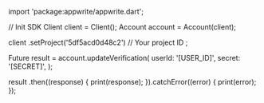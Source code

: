 import 'package:appwrite/appwrite.dart';

// Init SDK
Client client = Client();
Account account = Account(client);

client
    .setProject('5df5acd0d48c2') // Your project ID
;

Future result = account.updateVerification(
    userId: '[USER_ID]',
    secret: '[SECRET]',
);

result
  .then((response) {
    print(response);
  }).catchError((error) {
    print(error);
  });
